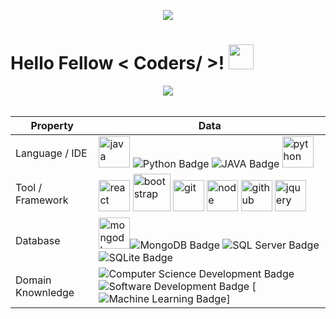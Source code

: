 <p align="center">
  <img src="https://capsule-render.vercel.app/api?type=waving&color=gradient&height=90"/>
</p>
<h1> Hello Fellow < Coders/ >! <img src = "https://raw.githubusercontent.com/MartinHeinz/MartinHeinz/master/wave.gif" width = 40> </h1>
<p align='center'>
<img src="https://readme-typing-svg.herokuapp.com?color=%2336BCF7&size=25&center=true&vCenter=true&width=433&height=75&lines=I'm+Ankit+Singh;Full+Stack+Developer;">
<br>
<br>


<!-- <p align="center">
  <a href="mailto:ankitsingh92004.correspondence@gmail.com">
    <img src="https://img.icons8.com/doodle/96/000000/gmail-new.png" width="100" title="gmail">
  </a>
  <a href="https://www.linkedin.com/in/ankit-singh-ba1904218/">
    <img src="https://img.icons8.com/doodle/96/000000/linkedin-circled.png" width="100" title="linkedin">
  </a>
  <a href="https://www.kaggle.com/sinkant9">
    <img src="https://www.kaggle.com/static/images/logos/kaggle-logo-transparent-300.png" width="200" title="kaggle">
  </a>
  <img src="https://cdn.jsdelivr.net/gh/devicons/devicon@latest/icons/postgresql/postgresql-original.svg" width="100px" title="postgresql">
</p>

<p align="center">
  <img alt="python" src="https://i.giphy.com/media/LMt9638dO8dftAjtco/200.webp" width="100" title="python">
  <img alt="javascript" src="https://media3.giphy.com/media/ln7z2eWriiQAllfVcn/200w.webp" width="100" title="javascript">
  <img alt="html5" src="https://media.giphy.com/media/XAxylRMCdpbEWUAvr8/giphy.gif" width="100" title="html">
  <img alt="css" src="https://media.giphy.com/media/fsEaZldNC8A1PJ3mwp/giphy.gif" width="100" title="css">
  <img src="https://cdn.jsdelivr.net/gh/devicons/devicon@latest/icons/jupyter/jupyter-original.svg" width="100px" title="jupyter">

</p>-->
Property                 | Data  
-------------------------|------
Language / IDE           |  <img src="https://cdn.jsdelivr.net/gh/devicons/devicon@latest/icons/java/java-original.svg" width="50px" title="java">  ![Python Badge](https://img.shields.io/badge/-PyCharm-3776AB?style=flat&logo=Python&logoColor=white)  ![JAVA Badge](https://img.shields.io/badge/-Eclipse-007396?style=flat&logo=OpenJDK&logoColor=white)   <img alt="python" src="https://i.giphy.com/media/LMt9638dO8dftAjtco/200.webp" width="50" title="python">
Tool / Framework         |     <img src="https://media.giphy.com/media/eNAsjO55tPbgaor7ma/giphy.gif" width="50px" alt="react" title="react"> <img src="https://upload.wikimedia.org/wikipedia/commons/b/b2/Bootstrap_logo.svg" width="60px" alt="bootstrap" title="bootstrap"> <img src="https://cdn.jsdelivr.net/gh/devicons/devicon@latest/icons/git/git-original.svg" width="50px" title="git"> <img alt="node" src="https://media.giphy.com/media/kdFc8fubgS31b8DsVu/giphy.gif" width="50" title="node"> <img alt="github" src="https://i.giphy.com/media/KzJkzjggfGN5Py6nkT/200.webp" width="50" title="github">  <img alt="jquery" src="https://www.vectorlogo.zone/logos/jquery/jquery-icon.svg" width="50" title="jQuery">
Database         |   <img src="https://cdn.jsdelivr.net/gh/devicons/devicon@latest/icons/mongodb/mongodb-original.svg" width="50px" title="mongodb">![MongoDB Badge](https://img.shields.io/badge/-MongoDB-47A248?style=flat&logo=MongoDB&logoColor=white)  ![SQL Server Badge](https://img.shields.io/badge/-SQL%20Server-CC2927?style=flat&logo=microsoftsqlserver&logoColor=white) ![SQLite Badge](https://img.shields.io/badge/-SQLite-003B57?style=flat&logo=sqlite&logoColor=white)
Domain Knownledge        | ![Computer Science Development Badge](https://img.shields.io/badge/-Computer%20Science-FAB040?style=flat&logoColor=white) ![Software Development Badge](https://img.shields.io/badge/-Software%20Development-FF6600?style=flat&logoColor=white) [![Machine Learning Badge](https://img.shields.io/badge/-Machine%20Learning-01D277?style=flat&logoColor=white)]


<!--   <img src="https://cdn.jsdelivr.net/gh/devicons/devicon@latest/icons/git/git-original.svg" width="50px" title="git">
  <img alt="node" src="https://media.giphy.com/media/kdFc8fubgS31b8DsVu/giphy.gif" width="100" title="node">
  <img alt="github" src="https://i.giphy.com/media/KzJkzjggfGN5Py6nkT/200.webp" width="100" title="github">
  <img alt="VSCode" src="https://i.giphy.com/media/IdyAQJVN2kVPNUrojM/200.webp" width="100" title="vscode">
  <img alt="sublime" src="https://media.giphy.com/media/jnDKffgCfGYOp6cMTK/giphy.gif" width="100" title="sublime">
  <img src="https://cdn.jsdelivr.net/gh/devicons/devicon@latest/icons/java/java-original.svg" width="50px" title="java">
  <img src="https://cdn.jsdelivr.net/gh/devicons/devicon@latest/icons/npm/npm-original-wordmark.svg" width="50px" title="npm">
  <img src="https://cdn.jsdelivr.net/gh/devicons/devicon@latest/icons/bootstrap/bootstrap-plain.svg" width="50px" title="bootstrap">
  <img src="https://cdn.jsdelivr.net/gh/devicons/devicon@latest/icons/r/r-original.svg" width="50px" title="r">
  <img src="https://cdn.jsdelivr.net/gh/devicons/devicon@latest/icons/mongodb/mongodb-original.svg" width="50px" title="mongodb">
  <img src="https://cdn.jsdelivr.net/npm/devicons@1.8.0/!SVG/ruby.svg" width="50px" title="ruby">
  <img src="https://cdn.jsdelivr.net/gh/devicons/devicon@latest/icons/googlecloud/googlecloud-original.svg" width="50px" title="google cloud">

[<img src="https://img.icons8.com/doodle/96/000000/gmail-new.png" width="100" title="gmail">](mailto:guopatrick.correspondence@gmail.com)
[<img src="https://img.icons8.com/doodle/96/000000/linkedin-circled.png" width="100" title="linkedin">](https://www.linkedin.com/in/patrickguo/)
[<img src="https://play-lh.googleusercontent.com/zIO-uuTBjFigUIswv_h9S0-wVIkno_obwannvzr7NrXbh_MXL_khqV7gEqBly6KXEi4=s360-rw" width="100" title="datacamp">](https://www.datacamp.com/profile/shpatrickguo)
[<img src="img/tableau.png" width="100" title="tableau">](https://public.tableau.com/app/profile/patrick.guo)
[<img src="https://user-images.githubusercontent.com/70539478/157151091-e994f0a1-ae3c-4955-ade7-a005a202a52f.png" width="100" title="hackerrank">](https://www.hackerrank.com/guopatrick)
[<img src="https://www.kaggle.com/static/images/logos/kaggle-logo-transparent-300.png" width="200" title="kaggle">](https://www.kaggle.com/shpatrickguo)
[<img src="https://img.icons8.com/doodle/96/000000/spotify.png" width="100" title="spotify">](https://open.spotify.com/user/12136002437?si=4e8d774530354a68)


<p align="left">
  <img alt="python" src="https://i.giphy.com/media/LMt9638dO8dftAjtco/200.webp" width="100" title="python">
  <img alt="javascript" src="https://media3.giphy.com/media/ln7z2eWriiQAllfVcn/200w.webp" width="100" title="javascript">
  <img alt="html5" src="https://media.giphy.com/media/XAxylRMCdpbEWUAvr8/giphy.gif" width="100" title="html">
  <img alt="css" src="https://media.giphy.com/media/fsEaZldNC8A1PJ3mwp/giphy.gif" width="100" title="css">
  <img src="https://cdn.jsdelivr.net/gh/devicons/devicon@latest/icons/jupyter/jupyter-original.svg" width="100px" title="jupyter">
  <img src="https://cdn.jsdelivr.net/gh/devicons/devicon/icons/django/django-plain.svg" width="100px" title="django">
  <img src="https://cdn.jsdelivr.net/gh/devicons/devicon@latest/icons/amazonwebservices/amazonwebservices-original.svg" width="100px" title="aws">
  <img src="https://cdn.jsdelivr.net/gh/devicons/devicon@latest/icons/postgresql/postgresql-original.svg" width="100px" title="postgresql">
</p>
  -->
